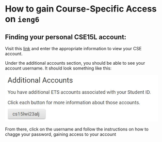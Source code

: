 # How to gain Course-Specific Access on `ieng6`

## Finding your personal CSE15L account:
Visit this [link](https://sdacs.ucsd.edu/~icc/index.php) and enter the appropriate information to view your CSE account.

Under the additional accounts section, you should be able to see your account username. It should look something like this:

![image](picture1.jpg)

From there, click on the username and follow the instructions on how to chagge your password, gaining access to your account









